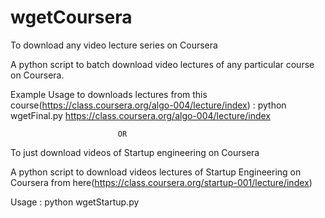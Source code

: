 wgetCoursera
============



To download any video lecture series on Coursera

A python script to batch download video lectures of any particular course on Coursera.

Example Usage to downloads lectures from this course(https://class.coursera.org/algo-004/lecture/index) : python wgetFinal.py https://class.coursera.org/algo-004/lecture/index

                            
                            OR
                            

To just download videos of Startup engineering on Coursera

A python script to download videos lectures of Startup Engineering on Coursera from here(https://class.coursera.org/startup-001/lecture/index)

Usage : python wgetStartup.py

